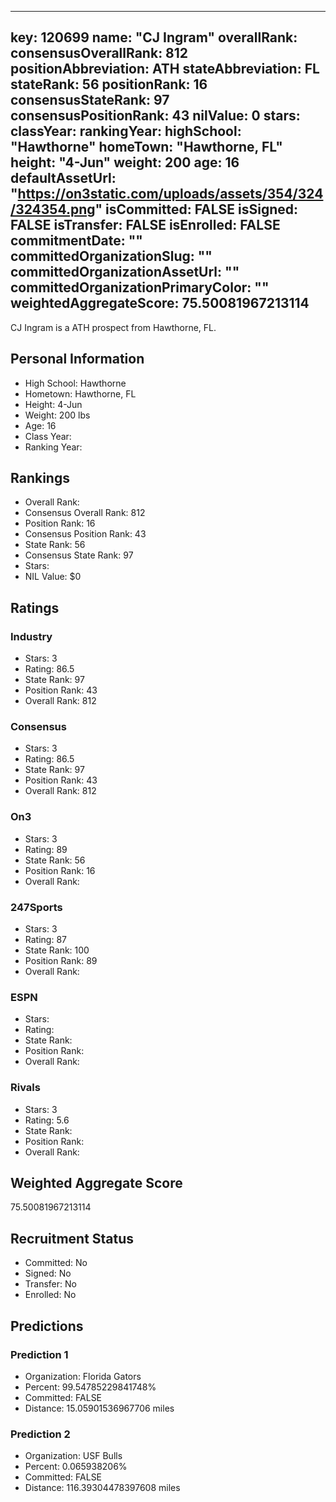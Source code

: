 ---
  key: 120699
  name: "CJ Ingram"
  overallRank: 
  consensusOverallRank: 812
  positionAbbreviation: ATH
  stateAbbreviation: FL
  stateRank: 56
  positionRank: 16
  consensusStateRank: 97
  consensusPositionRank: 43
  nilValue: 0
  stars: 
  classYear: 
  rankingYear: 
  highSchool: "Hawthorne"
  homeTown: "Hawthorne, FL"
  height: "4-Jun"
  weight: 200
  age: 16
  defaultAssetUrl: "https://on3static.com/uploads/assets/354/324/324354.png"
  isCommitted: FALSE
  isSigned: FALSE
  isTransfer: FALSE
  isEnrolled: FALSE
  commitmentDate: ""
  committedOrganizationSlug: ""
  committedOrganizationAssetUrl: ""
  committedOrganizationPrimaryColor: ""
  weightedAggregateScore: 75.50081967213114
  ---
  
  CJ Ingram is a ATH prospect from Hawthorne, FL.
  
  ## Personal Information
  - High School: Hawthorne
  - Hometown: Hawthorne, FL
  - Height: 4-Jun
  - Weight: 200 lbs
  - Age: 16
  - Class Year: 
  - Ranking Year: 
  
  ## Rankings
  - Overall Rank: 
  - Consensus Overall Rank: 812
  - Position Rank: 16
  - Consensus Position Rank: 43
  - State Rank: 56
  - Consensus State Rank: 97
  - Stars: 
  - NIL Value: $0
  
  ## Ratings
  
  ### Industry
  - Stars: 3
  - Rating: 86.5
  - State Rank: 97
  - Position Rank: 43
  - Overall Rank: 812
  
  ### Consensus
  - Stars: 3
  - Rating: 86.5
  - State Rank: 97
  - Position Rank: 43
  - Overall Rank: 812
  
  ### On3
  - Stars: 3
  - Rating: 89
  - State Rank: 56
  - Position Rank: 16
  - Overall Rank: 
  
  ### 247Sports
  - Stars: 3
  - Rating: 87
  - State Rank: 100
  - Position Rank: 89
  - Overall Rank: 
  
  ### ESPN
  - Stars: 
  - Rating: 
  - State Rank: 
  - Position Rank: 
  - Overall Rank: 
  
  ### Rivals
  - Stars: 3
  - Rating: 5.6
  - State Rank: 
  - Position Rank: 
  - Overall Rank: 
  
  ## Weighted Aggregate Score
  75.50081967213114
  
  ## Recruitment Status
  - Committed: No
  - Signed: No
  - Transfer: No
  - Enrolled: No
  
  
  
  ## Predictions
  
  ### Prediction 1
  - Organization: Florida Gators
  - Percent: 99.54785229841748%
  - Committed: FALSE
  - Distance: 15.05901536967706 miles
  
  ### Prediction 2
  - Organization: USF Bulls
  - Percent: 0.065938206%
  - Committed: FALSE
  - Distance: 116.39304478397608 miles
  